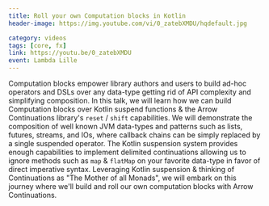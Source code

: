 ```yaml
---
title: Roll your own Computation blocks in Kotlin
header-image: https://img.youtube.com/vi/0_zatebXMDU/hqdefault.jpg

category: videos
tags: [core, fx]
link: https://youtu.be/0_zatebXMDU
event: Lambda Lille
---
```

Computation blocks empower library authors and users to build ad-hoc operators and DSLs over any data-type getting rid of API complexity and simplifying composition. In this talk, we will learn how we can build Computation blocks over Kotlin suspend functions & the Arrow Continuations library's `reset` / `shift` capabilities. We will demonstrate the composition of well known JVM data-types and patterns such as lists, futures, streams, and IOs, where callback chains can be simply replaced by a single
suspended operator. The Kotlin suspension system provides enough capabilities to implement delimited continuations allowing us to ignore methods such as `map` & `flatMap` on your favorite data-type in favor of direct imperative syntax. Leveraging Kotlin suspension & thinking of Continuations as "The Mother of all Monads", we will embark on this journey where we'll build and roll our own computation blocks with Arrow Continuations.
